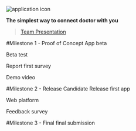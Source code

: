 ![application icon](https://www.mediafire.com/convkey/d82f/gtcrweilk7t1t4b6g.jpg)

**The simplest way to connect doctor with you**


>[Team Presentation](https://drive.google.com/file/d/0BzzTdF5hw0YRSjVoeVpFQXZPdm8/view?usp=sharing)


#Milestone 1 - Proof of Concept
App beta

Beta test

Report first survey

Demo video

#Milestone 2 - Release Candidate
Release first app

Web platform

Feedback survey

#Milestone 3 - Final
final submission

